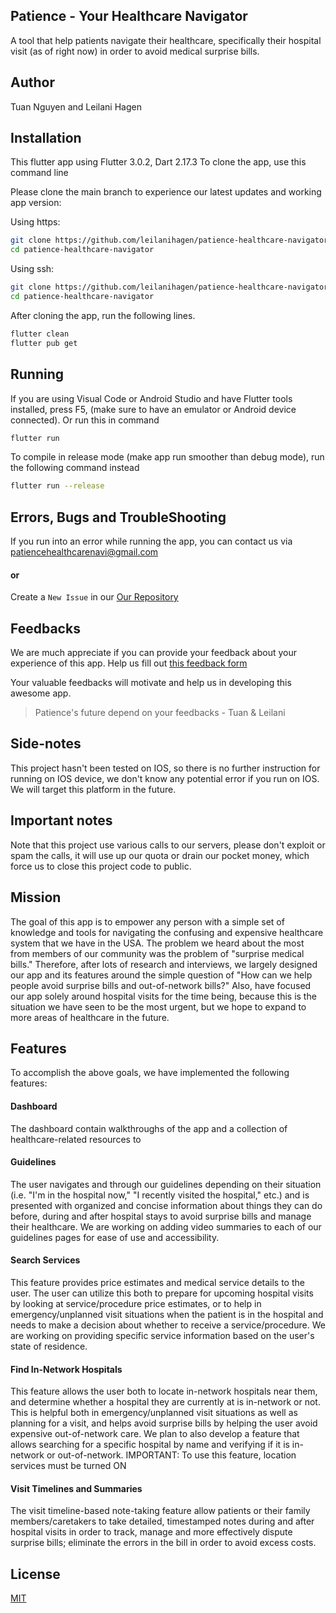 ## Patience - Your Healthcare Navigator

A tool that help patients navigate their healthcare, specifically their hospital visit (as of right now) in order to avoid medical surprise bills.

## Author

Tuan Nguyen and Leilani Hagen

## Installation

This flutter app using Flutter 3.0.2, Dart 2.17.3
To clone the app, use this command line

Please clone the main branch to experience our latest updates and working app version:

Using https:

```bash
git clone https://github.com/leilanihagen/patience-healthcare-navigator.git
cd patience-healthcare-navigator
```

Using ssh:

```bash
git clone https://github.com/leilanihagen/patience-healthcare-navigator.git
cd patience-healthcare-navigator
```

After cloning the app, run the following lines.

```bash
flutter clean
flutter pub get
```

## Running

If you are using Visual Code or Android Studio and have Flutter tools installed, press F5, (make sure to have an emulator or Android device connected).
Or run this in command

```bash
flutter run
```

To compile in release mode (make app run smoother than debug mode), run the following command instead

```bash
flutter run --release
```

## Errors, Bugs and TroubleShooting

If you run into an error while running the app, you can contact us via patiencehealthcarenavi@gmail.com

#### or

Create a `New Issue` in our [Our Repository](https://github.com/leilanihagen/patience-healthcare-navigator/issues)

## Feedbacks

We are much appreciate if you can provide your feedback about your experience of this app. Help us fill out [this feedback form](https://docs.google.com/forms/d/e/1FAIpQLSdY0JrIfUcmTRSx81xKdcH3YwXAQcSmUi9lYg9xVIRE3-2rjg/viewform?usp=sf_link)

Your valuable feedbacks will motivate and help us in developing this awesome app.

> Patience's future depend on your feedbacks - Tuan & Leilani

## Side-notes

This project hasn't been tested on IOS, so there is no further instruction for running on IOS device, we don't know any potential error if you run on IOS. We will target this platform in the future.

## Important notes

Note that this project use various calls to our servers, please don't exploit or spam the calls, it will use up our quota or drain our pocket money, which force us to close this project code to public.

## Mission

The goal of this app is to empower any person with a simple set of knowledge and tools for navigating the confusing and expensive healthcare system that we have in the USA. The problem we heard about the most from members of our community was the problem of "surprise medical bills." Therefore, after lots of research and interviews, we largely designed our app and its features around the simple question of "How can we help people avoid surprise bills and out-of-network bills?" Also, have focused our app solely around hospital visits for the time being, because this is the situation we have seen to be the most urgent, but we hope to expand to more areas of healthcare in the future.

## Features

To accomplish the above goals, we have implemented the following features:

#### Dashboard

The dashboard contain walkthroughs of the app and a collection of healthcare-related resources to

#### Guidelines

The user navigates and through our guidelines depending on their situation (i.e. "I'm in the hospital now," "I recently visited the hospital," etc.) and is presented with organized and concise information about things they can do before, during and after hospital stays to avoid surprise bills and manage their healthcare. We are working on adding video summaries to each of our guidelines pages for ease of use and accessibility.

#### Search Services

This feature provides price estimates and medical service details to the user. The user can utilize this both to prepare for upcoming hospital visits by looking at service/procedure price estimates, or to help in emergency/unplanned visit situations when the patient is in the hospital and needs to make a decision about whether to receive a service/procedure. We are working on providing specific service information based on the user's state of residence.

#### Find In-Network Hospitals

This feature allows the user both to locate in-network hospitals near them, and determine whether a hospital they are currently at is in-network or not. This is helpful both in emergency/unplanned visit situations as well as planning for a visit, and helps avoid surprise bills by helping the user avoid expensive out-of-network care. We plan to also develop a feature that allows searching for a specific hospital by name and verifying if it is in-network or out-of-network. IMPORTANT: To use this feature, location services must be turned ON

#### Visit Timelines and Summaries

The visit timeline-based note-taking feature allow patients or their family members/caretakers to take detailed, timestamped notes during and after hospital visits in order to track, manage and more effectively dispute surprise bills; eliminate the errors in the bill in order to avoid excess costs.

## License

[MIT](https://choosealicense.com/licenses/mit/)
